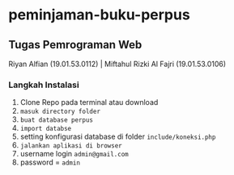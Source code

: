 # peminjaman-buku-perpus

## Tugas Pemrograman Web

Riyan Alfian (19.01.53.0112) | Miftahul Rizki Al Fajri (19.01.53.0106)


### Langkah Instalasi

1. Clone Repo pada terminal atau download
2. `masuk directory folder`
3. `buat database perpus`
4. `import databse`
5. setting konfigurasi database di folder `include/koneksi.php`
6. `jalankan aplikasi di browser`
7. username login `admin@gmail.com`
8. password = `admin`
